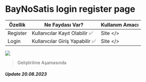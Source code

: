 # BayNoSatis login register page

| Özellik  | Ne Faydası Var?                 | Kullanım Amacı |
| -------- | ------------------------------- | -------------- |
| Register | Kullanıcılar Kayıt Olabilir ✅  | Site </>       |
| Login    | Kullanıcılar Giriş Yapabilir ✅ | Site </>       |

![](https://cdn.vectorstock.com/i/preview-1x/03/32/letter-b-monogram-logo-intersection-thin-line-vector-6010332.jpg)

> Geliştirilme Aşamasında

##### Update 20.08.2023
